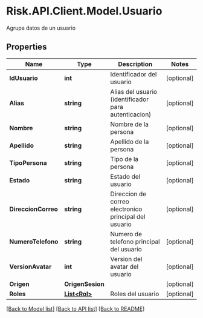 # Risk.API.Client.Model.Usuario
Agrupa datos de un usuario
## Properties

Name | Type | Description | Notes
------------ | ------------- | ------------- | -------------
**IdUsuario** | **int** | Identificador del usuario | [optional] 
**Alias** | **string** | Alias del usuario (identificador para autenticacion) | [optional] 
**Nombre** | **string** | Nombre de la persona | [optional] 
**Apellido** | **string** | Apellido de la persona | [optional] 
**TipoPersona** | **string** | Tipo de la persona | [optional] 
**Estado** | **string** | Estado del usuario | [optional] 
**DireccionCorreo** | **string** | Direccion de correo electronico principal del usuario | [optional] 
**NumeroTelefono** | **string** | Numero de telefono principal del usuario | [optional] 
**VersionAvatar** | **int** | Version del avatar del usuario | [optional] 
**Origen** | **OrigenSesion** |  | [optional] 
**Roles** | [**List&lt;Rol&gt;**](Rol.md) | Roles del usuario | [optional] 

[[Back to Model list]](../README.md#documentation-for-models) [[Back to API list]](../README.md#documentation-for-api-endpoints) [[Back to README]](../README.md)

